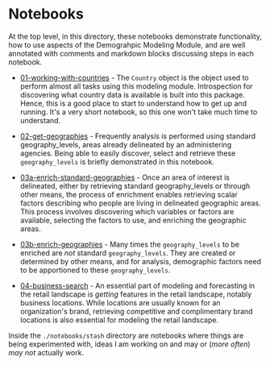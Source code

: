 # Notebooks

At the top level, in this directory, these notebooks demonstrate functionality, how to use aspects of the Demograhpic 
Modeling Module, and are well annotated with comments and markdown blocks discussing steps in each notebook.

* [01-working-with-countries](https://nbviewer.jupyter.org/github/knu2xs/demographic-modeling-module/blob/master/notebooks/01-working-with-countires.ipynb) - 
The `Country` object is the object used to perform almost
all tasks using this modeling module. Introspection for discovering what country data is available is built into this
package. Hence, this is a good place to start to understand how to get up and running. It's a very short notebook, so
this one won't take much time to understand.

* [02-get-geographies](https://nbviewer.jupyter.org/github/knu2xs/demographic-modeling-module/blob/master/notebooks/02-get-geographies.ipynb) - 
Frequently analysis is performed using standard geography_levels, areas 
already delineated by an administering agencies. Being able to easily discover, select and retrieve these 
`geography_levels` is briefly demonstrated in this notebook.

* [03a-enrich-standard-geographies](https://nbviewer.jupyter.org/github/knu2xs/demographic-modeling-module/blob/master/notebooks/03a-enrich-standard-geographies.ipynb) - 
Once an area of interest is delineated, 
either by retrieving standard geography_levels or through other means, the process of enrichment enables retrieving 
scalar factors describing who people are living in delineated geographic areas. This process involves discovering which 
variables or factors are available, selecting the factors to use, and enriching the geographic areas.

* [03b-enrich-geographies](https://nbviewer.jupyter.org/github/knu2xs/demographic-modeling-module/blob/master/notebooks/03b-enrich-geographies.ipynb) - 
Many times the `geography_levels` to be enriched are _not_ 
standard `geography_levels`. They are created or determined by other means, and for analysis, demographic factors need to be 
apportioned to these `geography_levels`.

* [04-business-search](https://nbviewer.jupyter.org/github/knu2xs/demographic-modeling-module/blob/master/notebooks/04-business-search.ipynb) - 
An essential part of modeling and forecasting in the retail 
landscape is _getting_ features in the retail landscape, notably business locations. While locations are usually
known for an organization's brand, retrieving competitive and complimentary brand locations is also essential for
modeling the retail landscape.

Inside the `./notebooks/stash` directory are notebooks where things are being experimented with, ideas I am working on
 and may or (_more often_) _may not_ actually work.